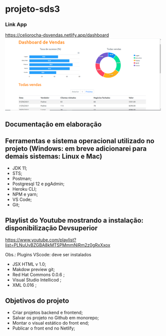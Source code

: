 # projeto-sds3
### Link App
https://celiorocha-dsvendas.netlify.app/dashboard
![Tela App](https://github.com/CelioRochadaSilva/projeto-sds3/blob/main/tela%20app.png)

## Documentação em elaboração

## Ferramentas e sistema operacional utilizado no projeto (Windows: em breve adicionarei para demais sistemas: Linux e Mac) 
- JDK 11;
- STS;
- Postman;
- Postgresql 12 e pgAdmin;
- Heroku CLI;
- NPM e yarn;
- VS Code;
- Git;

## Playlist do Youtube mostrando a instalação: disponibilização Devsuperior
https://www.youtube.com/playlist?list=PLNuUvBZGBA8kMTSPMmmNiRm2z0gRxXxox

Obs.: Plugins VScode: deve ser instalados
- JSX HTML v 1.0;
- Makdow preview git;
- Red Hat Commons 0.0.6 ;
- Visual Studio Intellicod ;
- XML 0.016 ;

## Objetivos do projeto
- Criar projetos backend e frontend;
- Salvar os projeto no Github em monorepo;
-	Montar o visual estático do front end;
-	Publicar o front end no Netlify;




